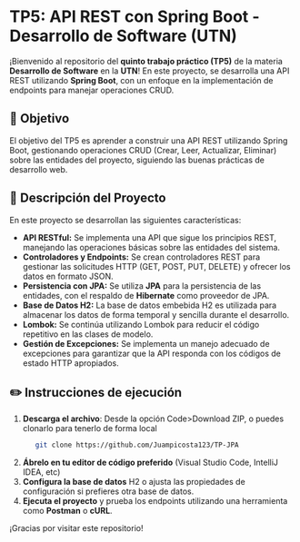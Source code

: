 # TP5: API REST con Spring Boot - Desarrollo de Software (UTN)

¡Bienvenido al repositorio del **quinto trabajo práctico (TP5)** de la materia **Desarrollo de Software** en la **UTN**! En este proyecto, se desarrolla una API REST utilizando **Spring Boot**, con un enfoque en la implementación de endpoints para manejar operaciones CRUD.

## 📌 Objetivo

El objetivo del TP5 es aprender a construir una API REST utilizando Spring Boot, gestionando operaciones CRUD (Crear, Leer, Actualizar, Eliminar) sobre las entidades del proyecto, siguiendo las buenas prácticas de desarrollo web.

## 📂 Descripción del Proyecto

En este proyecto se desarrollan las siguientes características:

- **API RESTful:** Se implementa una API que sigue los principios REST, manejando las operaciones básicas sobre las entidades del sistema.
- **Controladores y Endpoints:** Se crean controladores REST para gestionar las solicitudes HTTP (GET, POST, PUT, DELETE) y ofrecer los datos en formato JSON.
- **Persistencia con JPA:** Se utiliza **JPA** para la persistencia de las entidades, con el respaldo de **Hibernate** como proveedor de JPA.
- **Base de Datos H2:** La base de datos embebida H2 es utilizada para almacenar los datos de forma temporal y sencilla durante el desarrollo.
- **Lombok:** Se continúa utilizando Lombok para reducir el código repetitivo en las clases de modelo.
- **Gestión de Excepciones:** Se implementa un manejo adecuado de excepciones para garantizar que la API responda con los códigos de estado HTTP apropiados.

## ✏️ Instrucciones de ejecución
1. **Descarga el archivo**: Desde la opción Code>Download ZIP, o puedes clonarlo para tenerlo de forma local
    ```bash
       git clone https://github.com/Juampicosta123/TP-JPA
2. **Ábrelo en tu editor de código preferido** (Visual Studio Code, IntelliJ IDEA, etc)
3. **Configura la base de datos** H2 o ajusta las propiedades de configuración si prefieres otra base de datos.
4. **Ejecuta el proyecto** y prueba los endpoints utilizando una herramienta como **Postman** o **cURL**.


¡Gracias por visitar este repositorio!
